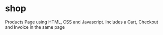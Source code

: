 # shop
Products Page using HTML, CSS and Javascript. Includes a Cart, Checkout and Invoice in the same page
